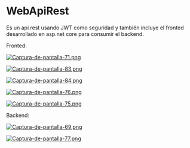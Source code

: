 # WebApiRest
Es un api rest usando JWT como seguridad y también incluye el fronted desarrollado en asp.net core para consumir el backend.

Fronted:

[![Captura-de-pantalla-71.png](https://i.postimg.cc/CM6ZS4S3/Captura-de-pantalla-71.png)](https://postimg.cc/6Tn6hn7c)

[![Captura-de-pantalla-83.png](https://i.postimg.cc/YS56Jp8z/Captura-de-pantalla-83.png)](https://postimg.cc/DWc4G39S)

[![Captura-de-pantalla-84.png](https://i.postimg.cc/5Nswf5n0/Captura-de-pantalla-84.png)](https://postimg.cc/D8bWgGVk)

[![Captura-de-pantalla-76.png](https://i.postimg.cc/7h3NbLc6/Captura-de-pantalla-76.png)](https://postimg.cc/H8LMhTTD)

[![Captura-de-pantalla-75.png](https://i.postimg.cc/wMw7W8R2/Captura-de-pantalla-75.png)](https://postimg.cc/9wqmMkpw)

Backend:

[![Captura-de-pantalla-69.png](https://i.postimg.cc/Jz8H2z10/Captura-de-pantalla-69.png)](https://postimg.cc/GHMpBrTn)

[![Captura-de-pantalla-77.png](https://i.postimg.cc/vBMTbHWX/Captura-de-pantalla-77.png)](https://postimg.cc/hJyc0nZ7)
